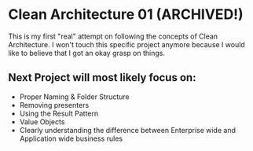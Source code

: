 # Clean Architecture 01 (ARCHIVED!)

This is my first "real" attempt on following the concepts of Clean Architecture. I won't touch this specific project anymore because I would like to believe
that I got an okay grasp on things.

## Next Project will most likely focus on:

- Proper Naming & Folder Structure
- Removing presenters
- Using the Result Pattern
- Value Objects
- Clearly understanding the difference between Enterprise wide and Application wide business rules
